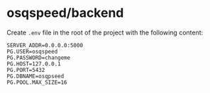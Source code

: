 # osqspeed/backend

Create `.env` file in the root of the project with the following content:

```env
SERVER_ADDR=0.0.0.0:5000
PG.USER=osqspeed
PG.PASSWORD=changeme
PG.HOST=127.0.0.1
PG.PORT=5432
PG.DBNAME=osqpseed
PG.POOL.MAX_SIZE=16
```
